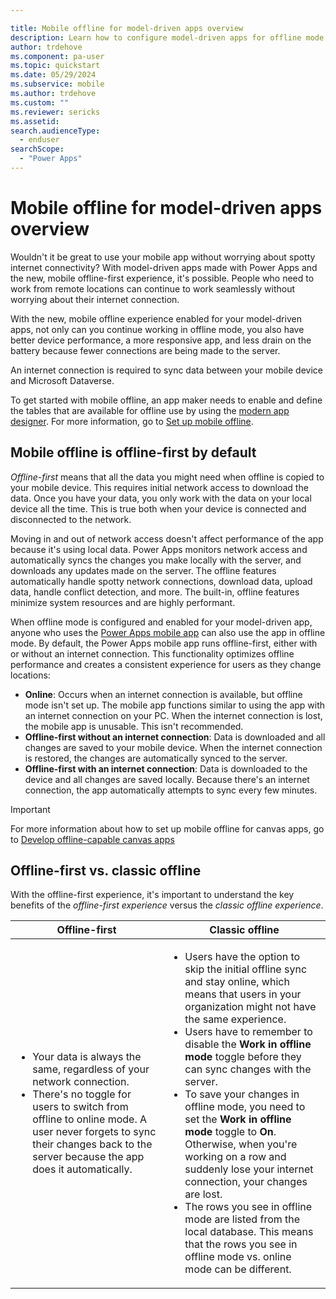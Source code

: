 ```yaml
---

title: Mobile offline for model-driven apps overview
description: Learn how to configure model-driven apps for offline mode.
author: trdehove
ms.component: pa-user
ms.topic: quickstart
ms.date: 05/29/2024
ms.subservice: mobile
ms.author: trdehove
ms.custom: ""
ms.reviewer: sericks
ms.assetid: 
search.audienceType: 
  - enduser
searchScope:
  - "Power Apps"
---
```


# Mobile offline for model-driven apps overview

Wouldn't it be great to use your mobile app without worrying about spotty internet connectivity? With model-driven apps made with Power Apps and the new, mobile offline-first experience, it's possible. People who need to work from remote locations can continue to work seamlessly without worrying about their internet connection.

With the new, mobile offline experience enabled for your model-driven apps, not only can you continue working in offline mode, you also have better device performance, a more responsive app, and less drain on the battery because fewer connections are being made to the server.

An internet connection is required to sync data between your mobile device and Microsoft Dataverse.

To get started with mobile offline, an app maker needs to enable and define the tables that are available for offline use by using the [modern app designer](../maker/model-driven-apps/app-designer-overview.md). For more information, go to [Set up mobile offline](setup-mobile-offline.md).

## Mobile offline is offline-first by default

_Offline-first_ means that all the data you might need when offline is copied to your mobile device. This requires initial network access to download the data. Once you have your data, you only work with the data on your local device all the time. This is true both when your device is connected and disconnected to the network.

Moving in and out of network access doesn't affect performance of the app because it's using local data. Power Apps monitors network access and automatically syncs the changes you make locally with the server, and downloads any updates made on the server. The offline features automatically handle spotty network connections, download data, upload data, handle conflict detection, and more. The built-in, offline features minimize system resources and are highly performant.

When offline mode is configured and enabled for your model-driven app, anyone who uses the [Power Apps mobile app](run-powerapps-on-mobile.md) can also use the app in offline mode. By default, the Power Apps mobile app runs offline-first, either with or without an internet connection. This functionality optimizes offline performance and creates a consistent experience for users as they change locations:

- **Online**: Occurs when an internet connection is available, but offline mode isn't set up. The mobile app functions similar to using the app with an internet connection on your PC. When the internet connection is lost, the mobile app is unusable. This isn't recommended.
- **Offline-first without an internet connection**: Data is downloaded and all changes are saved to your mobile device. When the internet connection is restored, the changes are automatically synced to the server.
- **Offline-first with an internet connection**: Data is downloaded to the device and all changes are saved locally. Because there's an internet connection, the app automatically attempts to sync every few minutes.

> [!IMPORTANT]
> For more information about how to set up mobile offline for canvas apps, go to [Develop offline-capable canvas apps](../maker/canvas-apps/offline-apps.md)

## Offline-first vs. classic offline

With the offline-first experience, it's important to understand the key benefits of the _offline-first experience_ versus the _classic offline experience_.

| **Offline-first** | **Classic offline** |
|-------------------------|-------------------------|
| <ul><li>Your data is always the same, regardless of your network connection.</li><li>There's no toggle for users to switch from offline to online mode. A user never forgets to sync their changes back to the server because the app does it automatically.</li></ul>| <ul><li>Users have the option to skip the initial offline sync and stay online, which means that users in your organization might not have the same experience.</li><li>Users have to remember to disable the **Work in offline mode** toggle before they can sync changes with the server.</li><li>To save your changes in offline mode, you need to set the **Work in offline mode** toggle to **On**. Otherwise, when you're working on a row and suddenly lose your internet connection, your changes are lost.</li><li>The rows you see in offline mode are listed from the local database. This means that the rows you see in offline mode vs. online mode can be different.</li></ul> |
